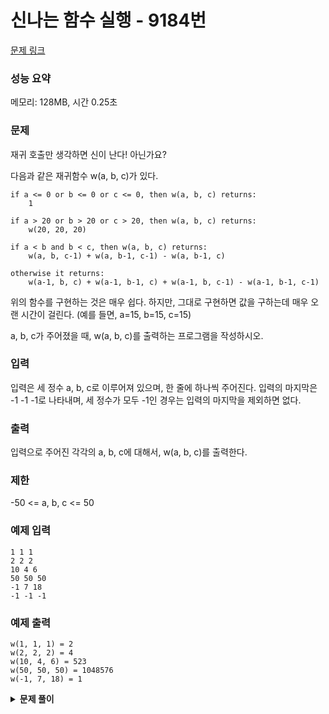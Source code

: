 # 신나는 함수 실행 - 9184번

[문제 링크](https://www.acmicpc.net/problem/9184)

### 성능 요약

메모리: 128MB, 시간 0.25초

### 문제

재귀 호출만 생각하면 신이 난다! 아닌가요?

다음과 같은 재귀함수 w(a, b, c)가 있다.

```
if a <= 0 or b <= 0 or c <= 0, then w(a, b, c) returns:
    1

if a > 20 or b > 20 or c > 20, then w(a, b, c) returns:
    w(20, 20, 20)

if a < b and b < c, then w(a, b, c) returns:
    w(a, b, c-1) + w(a, b-1, c-1) - w(a, b-1, c)

otherwise it returns:
    w(a-1, b, c) + w(a-1, b-1, c) + w(a-1, b, c-1) - w(a-1, b-1, c-1)
```

위의 함수를 구현하는 것은 매우 쉽다. 하지만, 그대로 구현하면 값을 구하는데 매우 오랜 시간이 걸린다. (예를 들면, a=15, b=15, c=15)

a, b, c가 주어졌을 때, w(a, b, c)를 출력하는 프로그램을 작성하시오.

### 입력

입력은 세 정수 a, b, c로 이루어져 있으며, 한 줄에 하나씩 주어진다. 입력의 마지막은 -1 -1 -1로 나타내며, 세 정수가 모두 -1인 경우는 입력의 마지막을 제외하면 없다.

### 출력

입력으로 주어진 각각의 a, b, c에 대해서, w(a, b, c)를 출력한다.

### 제한

-50 <= a, b, c <= 50

### 예제 입력

```
1 1 1
2 2 2
10 4 6
50 50 50
-1 7 18
-1 -1 -1
```

### 예제 출력

```
w(1, 1, 1) = 2
w(2, 2, 2) = 4
w(10, 4, 6) = 523
w(50, 50, 50) = 1048576
w(-1, 7, 18) = 1
```

<details><summary><b>문제 풀이</b></summary>
<div markdown="1">

### Solution

```js
const input = require("fs")
  .readFileSync("./input.txt")
  .toString()
  .trim()
  .split("\n");

function Solution(input) {
  input.pop();

  const dp = new Array(21);
  for (let i = 0; i < 21; i++) {
    dp[i] = new Array(21);
    for (let j = 0; j < 21; j++) {
      dp[i][j] = new Array(21).fill(0);
    }
  }

  const w = (a, b, c) => {
    if (a <= 0 || b <= 0 || c <= 0) return 1;
    if (a > 20 || b > 20 || c > 20) return (dp[20][20][20] = w(20, 20, 20));

    if (dp[a][b][c]) return dp[a][b][c];

    if (a < b && b < c) {
      return (dp[a][b][c] =
        w(a, b, c - 1) + w(a, b - 1, c - 1) - w(a, b - 1, c));
    }

    return (dp[a][b][c] =
      w(a - 1, b, c) +
      w(a - 1, b - 1, c) +
      w(a - 1, b, c - 1) -
      w(a - 1, b - 1, c - 1));
  };

  for (line of input) {
    const [a, b, c] = line.split(" ").map((v) => +v);

    console.log(`w(${a}, ${b}, ${c}) = ${w(a, b, c)}`);
  }
}

Solution(input);
```

생각보다 쉽게 풀 수 있었다. 문제에서 제시한 코드를 그대로 사용할 수 있었는데 반환값을 전부 각 a,b,c에 맞는 dp배열의 인덱스를 반환해주면서 저장해준다.

핵심은 다음과 같다.

#### 1. 3차원 배열 생성하기

```js
const dp = new Array(21);
for (let i = 0; i < 21; i++) {
  dp[i] = new Array(21);
  for (let j = 0; j < 21; j++) {
    dp[i][j] = new Array(21).fill(0);
  }
}
```

문제를 해결하기 위해 나는 3차원의 dp배열을 생성했다. 이를 통해 각각 a, b, c에 경우에 따른 해를 집어넣어줄 것이다.

#### 2. dp 배열 반환하기

```js
if (a <= 0 || b <= 0 || c <= 0) return 1;
if (a > 20 || b > 20 || c > 20) return w(20, 20, 20);
if (a < b && b < c) {
  return (dp[a][b][c] = w(a, b, c - 1) + w(a, b - 1, c - 1) - w(a, b - 1, c));
}

return (dp[a][b][c] =
  w(a - 1, b, c) +
  w(a - 1, b - 1, c) +
  w(a - 1, b, c - 1) -
  w(a - 1, b - 1, c - 1));
```

a, b, c의 조건에 따라 dp배열을 채우며 반환한다. 피보나치 수열에서 문제를 해결한 방법과 동일하게 하향식 방식으로 문제를 풀 수 있다.
0보다 같거나 작고 20보다 크다면 dp 배열을 반환할 필요가 없고 1을 반환하거나 식을 다시 대입한다.

#### 3. 핵심 풀이 코드

```js
if (dp[a][b][c]) return dp[a][b][c];
```

이 문제의 핵심 풀이 코드이다. 이를 통해서 우리는 앞서 했던 연산을 다시 할 필요가 없어진다. 0으로 채워놓은 dp 배열의 인덱스들이 `w함수`를 호출함으로 채워진다.
채워진 값은 0이 아닐 것이고, 앞서 구한 값은 dp 배열에서 찾아낼 수 있다. 그렇다면 재귀 함수를 통해 다시 값을 찾아내려갈 필요없이 위 값으로 대체할 수 있다.

</div>
</details>
